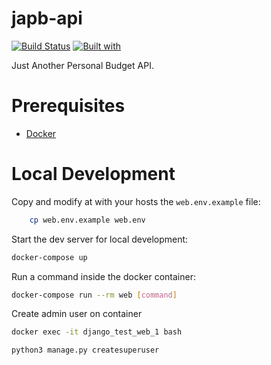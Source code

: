 # japb-api

[![Build Status](https://travis-ci.org/PedGarblue/japb-api.svg?branch=master)](https://travis-ci.org/PedGarblue/japb-api)
[![Built with](https://img.shields.io/badge/Built_with-Cookiecutter_Django_Rest-F7B633.svg)](https://github.com/agconti/cookiecutter-django-rest)

Just Another Personal Budget API.

# Prerequisites

- [Docker](https://docs.docker.com/docker-for-mac/install/)  

# Local Development

Copy and modify at with your hosts  the `web.env.example` file:

```bash
    cp web.env.example web.env
```

Start the dev server for local development:
```bash
docker-compose up
```

Run a command inside the docker container:

```bash
docker-compose run --rm web [command]
```

Create admin user on container

```bash
docker exec -it django_test_web_1 bash

python3 manage.py createsuperuser
```
